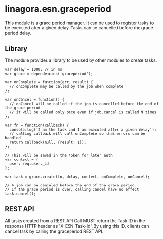 # linagora.esn.graceperiod

This module is a grace period manager.
It can be used to register tasks to be executed after a given delay. Tasks can be cancelled before the grace period delay.

## Library

The module provides a library to be used by other modules to create tasks.

    var delay = 1000; // in ms
    var grace = dependencies('graceperiod');

    var onComplete = function(err, result) {
      // onComplete may be called by the job when complete
    };

    var onCancel = function() {
      // onCancel will be called if the job is cancelled before the end of the grace period
      // it will be called only once even if job.cancel is called N times
    };

    var fn = function(callback) {
      console.log('I am the task and I am executed after a given delay');
      // calling callback will call onComplete so that errors can be handled
      return callback(null, {result: 1});
    };

    // This will be saved in the token for later auth
    var context = {
      user: req.user._id
    };

    var task = grace.create(fn, delay, context, onComplete, onCancel);

    // A job can be canceled before the end of the grace period.
    // If the grace period is over, calling cancel have no effect
    task.cancel();

## REST API

All tasks created from a REST API Call MUST return the Task ID in the response HTTP header as 'X-ESN-Task-Id'.
By using this ID, clients can cancel task by calling the graceperiod REST API.
